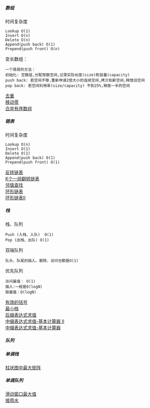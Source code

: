 ##### 数组

时间复杂度
```
Lookup O(1)
Insert O(n)
Delete O(n)
Append(push back) O(1)
Prepend(push front) O(n)
```

变长数组：
```
一个简易的方法：
初始化: 空数组,分配常数空间,记录实际长度(size)和容量(capacity)
push back: 若空间不够,重新申请2倍大小的连续空间,拷贝到新空间,释放旧空间
pop back: 若空间利用率(size/capacity) 不到25%,释放一半的空间
```

[去重](https://leetcode.cn/problems/remove-duplicates-from-sorted-array/description/)<br/>
[移动零](https://leetcode.cn/problems/move-zeroes/description/)<br/>
[合并有序数组](https://leetcode.cn/problems/merge-sorted-array/description/)<br/>

##### 链表
时间复杂度
```
Lookup O(n)
Insert O(1)
Delete O(1)
Append(push back) O(1)
Prepend(push front) O(1)
```
[反转链表](https://leetcode.cn/problems/reverse-linked-list/description/)<br/>
[K个一组翻转链表](https://leetcode.cn/problems/reverse-nodes-in-k-group/description/)<br/>
[邻值查找](https://www.acwing.com/problem/content/description/138/)<br/>
[环形链表](https://leetcode.cn/problems/linked-list-cycle/description/)<br/>
[环形链表II](https://leetcode.cn/problems/linked-list-cycle-ii/description)<br/>
##### 栈
栈、队列
```
Push (入栈、入队)  O(1)
Pop (出栈、出队) O(1)
```
双端队列
```
队头、队尾的插入、删除、访问也都是O(1)
```
优先队列
```
访问最值： O(1)
插入:一般是O(logN)
取最值：O(logN)
```
[有效的括号](https://leetcode.cn/problems/valid-parentheses/description/)<br/>
[最小栈](https://leetcode.cn/problems/min-stack/description/)<br/>
[后缀表达式求值](https://leetcode.cn/problems/evaluate-reverse-polish-notation/description/)<br/>
[中缀表达式求值-基本计算器 II](https://leetcode.cn/problems/basic-calculator-ii/description/)<br/>
[中缀表达式求值-基本计算器](https://leetcode.cn/problems/basic-calculator/description/)<br/>

##### 队列
##### 单调栈
[柱状图中最大矩阵](https://leetcode.cn/problems/largest-rectangle-in-histogram/description/)<br/>
##### 单调队列
[滑动窗口最大值](https://leetcode.cn/problems/sliding-window-maximum/description/)<br/>
[接雨水](https://leetcode.cn/problems/trapping-rain-water/description/)<br/>





